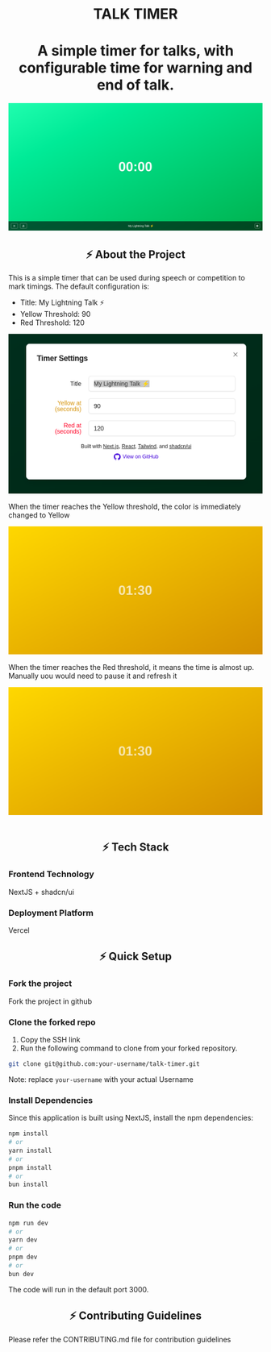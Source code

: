 <p align="center">
  <h1 align="center">TALK TIMER</h1>
</p>

<h1 align="center">A simple timer for talks, with configurable time for warning and end of talk.</h1>

<div>
  <img src="./docs/Images/HomePage.png" alt="talktimer-home" />
</div>

<p>
  <h2 id="About-project" align="center">⚡️ About the Project</h2>
</p>

<div>
  <p>
    This is a simple timer that can be used during speech or competition to mark timings. The default configuration is:
    <ul>
      <li>Title: My Lightning Talk ⚡</li>
      <li>Yellow Threshold: 90</li>
      <li>Red Threshold: 120</li>
    </ul>
  </p>
  <img src="./docs/Images/Selection.png">
</div>
<div>
  <p>When the timer reaches the Yellow threshold, the color is immediately changed to Yellow</p>
  <img src="./docs/Images/Yellow.png">
</div>
<div>
  <p>When the timer reaches the Red threshold, it means the time is almost up. Manually uou would need to pause it and refresh it</p>
  <img src="./docs/Images/Yellow.png">
</div>
<br />

<p align="center">
  <h2 id="tech-stack" align="center">⚡️ Tech Stack</h2>
</p> 

### Frontend Technology
NextJS + shadcn/ui

### Deployment Platform
Vercel


<p>
  <h2 id="quick-setup" align="center">⚡️ Quick Setup</h2>
</p>

### Fork the project

Fork the project in github

### Clone the forked repo
1. Copy the SSH link
2. Run the following command to clone from your forked repository.

```bash
git clone git@github.com:your-username/talk-timer.git
```
Note: replace `your-username` with your actual Username

### Install Dependencies

Since this application is built using NextJS, install the npm dependencies:

```bash
npm install
# or
yarn install
# or
pnpm install
# or
bun install
```

### Run the code

```bash
npm run dev
# or
yarn dev
# or
pnpm dev
# or
bun dev
```

The code will run in the default port 3000.

<p>
  <h2 id="contributing-guidelines" align="center">⚡️ Contributing Guidelines</h2>
</p>
<p>
  Please refer the CONTRIBUTING.md file for contribution guidelines
</p>